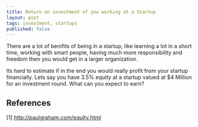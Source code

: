 ```yaml
---
title: Return on investment of you working at a Startup
layout: post
tags: investment, startups
published: false
---
```


There are a lot of benifits of being in a startup, like learning a lot
in a short time, working with smart people, having much more
responsibility and freedom then you would get in a larger organization.

Its hard to estimate if in the end you would really profit from your
startup financially. Lets say you have 3.5% equity at a startup valued
at $4 Million for an investment round. What can you expect to earn?

References
----------

[1] http://paulgraham.com/equity.html
